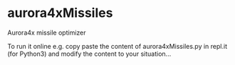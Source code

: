 # aurora4xMissiles
Aurora4x missile optimizer

To run it online e.g. copy paste the content of aurora4xMissiles.py in
repl.it (for Python3) and modify the content to your situation...
